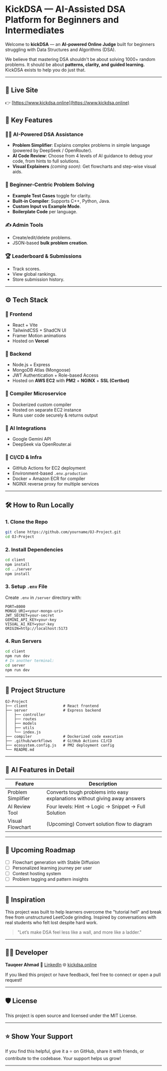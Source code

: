 # KickDSA — AI-Assisted DSA Platform for Beginners and Intermediates

Welcome to **kickDSA** — an **AI-powered Online Judge** built for beginners struggling with Data Structures and Algorithms (DSA).

We believe that mastering DSA shouldn't be about solving 1000+ random problems. It should be about **patterns, clarity, and guided learning.** KickDSA exists to help you do just that.

---

## 🚀 Live Site

👉 [https://www.kickdsa.online](https://www.kickdsa.online)

## 🌟 Key Features

### 👨‍🏫 AI-Powered DSA Assistance

* **Problem Simplifier**: Explains complex problems in simple language (powered by DeepSeek / OpenRouter).
* **AI Code Review**: Choose from 4 levels of AI guidance to debug your code, from hints to full solutions.
* **Visual Explainers** *(coming soon)*: Get flowcharts and step-wise visual aids.

### 🧠 Beginner-Centric Problem Solving

* **Example Test Cases** toggle for clarity.
* **Built-in Compiler**: Supports C++, Python, Java.
* **Custom Input vs Example Mode**.
* **Boilerplate Code** per language.

### ✍️ Admin Tools

* Create/edit/delete problems.
* JSON-based **bulk problem creation**.

### 🏆 Leaderboard & Submissions

* Track scores.
* View global rankings.
* Store submission history.

---

## ⚙️ Tech Stack

### 🧩 Frontend

* React + Vite
* TailwindCSS + ShadCN UI
* Framer Motion animations
* Hosted on **Vercel**

### 🔧 Backend

* Node.js + Express
* MongoDB Atlas (Mongoose)
* JWT Authentication + Role-based Access
* Hosted on **AWS EC2** with **PM2** + **NGINX** + **SSL (Certbot)**

### 🧪 Compiler Microservice

* Dockerized custom compiler
* Hosted on separate EC2 instance
* Runs user code securely & returns output

### 🤖 AI Integrations

* Google Gemini API
* DeepSeek via OpenRouter.ai

### 🔄 CI/CD & Infra

* GitHub Actions for EC2 deployment
* Environment-based `.env.production`
* Docker + Amazon ECR for compiler
* NGINX reverse proxy for multiple services

---

## 🛠 How to Run Locally

### 1. Clone the Repo

```bash
git clone https://github.com/yourname/OJ-Project.git
cd OJ-Project
```

### 2. Install Dependencies

```bash
cd client
npm install
cd ../server
npm install
```

### 3. Setup `.env` File

Create `.env` in `/server` directory with:

```env
PORT=8000
MONGO_URI=<your-mongo-uri>
JWT_SECRET=your-secret
GEMINI_API_KEY=your-key
VISUAL_AI_KEY=your-key
ORIGIN=http://localhost:5173
```

### 4. Run Servers

```bash
cd client
npm run dev
# In another terminal:
cd server
npm run dev
```

---

## 📂 Project Structure

```
OJ-Project
├── client                # React frontend
├── server                # Express backend
│   ├── controller
│   ├── routes
│   ├── models
│   ├── utils
│   └── index.js
├── compiler              # Dockerized code execution
├── .github/workflows     # GitHub Actions CI/CD
├── ecosystem.config.js   # PM2 deployment config
└── README.md
```

---

## 🧠 AI Features in Detail

| Feature            | Description                                                                |
| ------------------ | -------------------------------------------------------------------------- |
| Problem Simplifier | Converts tough problems into easy explanations without giving away answers |
| AI Review Tool     | Four levels: Hint → Logic → Snippet → Full Solution                        |
| Visual Flowchart   | (Upcoming) Convert solution flow to diagram                                |

---

## 🏁 Upcoming Roadmap

* [ ] Flowchart generation with Stable Diffusion
* [ ] Personalized learning journey per user
* [ ] Contest hosting system
* [ ] Problem tagging and pattern insights

---

## 🙌 Inspiration

This project was built to help learners overcome the "tutorial hell" and break free from unstructured LeetCode grinding. Inspired by conversations with real students who felt lost despite hard work.

> "Let’s make DSA feel less like a wall, and more like a ladder."

---

## 🧑‍💻 Developer

**Tauqeer Ahmad**
📧 [LinkedIn](https://linkedin.com/in/mtauqeer7770)
🌐 [kickdsa.online](https://kickdsa.online)

If you liked this project or have feedback, feel free to connect or open a pull request!

---

## 🛡 License

This project is open source and licensed under the MIT License.

---

## ⭐ Show Your Support

If you find this helpful, give it a ⭐ on GitHub, share it with friends, or contribute to the codebase. Your support helps us grow!

---

